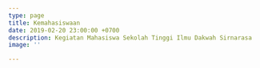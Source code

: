 ```yaml
---
type: page
title: Kemahasiswaan
date: 2019-02-20 23:00:00 +0700
description: Kegiatan Mahasiswa Sekolah Tinggi Ilmu Dakwah Sirnarasa
image: ''

---
```

